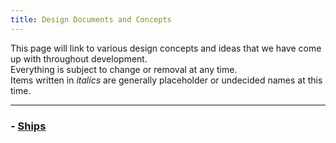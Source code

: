 ```yaml
---
title: Design Documents and Concepts
---
```

This page will link to various design concepts and ideas that we have come up with throughout development.  
Everything is subject to change or removal at any time.  
Items written in *italics* are generally placeholder or undecided names at this time.

---
### - [Ships](designs/ships)
<!--stackedit_data:
eyJoaXN0b3J5IjpbMTQwMzYzMDcsLTE0NTY1ODk3NzEsOTI1Nz
g0OTAwLC0xMzcyNDY3NDg1XX0=
-->